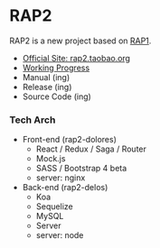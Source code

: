 # RAP2

RAP2 is a new project based on [RAP1](https://github.com/thx/RAP).

* [Official Site: rap2.taobao.org](http://rap2.taobao.org)
* [Working Progress](https://github.com/thx/rap2/wiki)
* Manual (ing)
* Release (ing)
* Source Code (ing)


### Tech Arch

* Front-end (rap2-dolores)
    * React / Redux / Saga / Router
    * Mock.js
    * SASS / Bootstrap 4 beta
    * server: nginx
* Back-end (rap2-delos)
    * Koa
    * Sequelize
    * MySQL
    * Server
    * server: node
